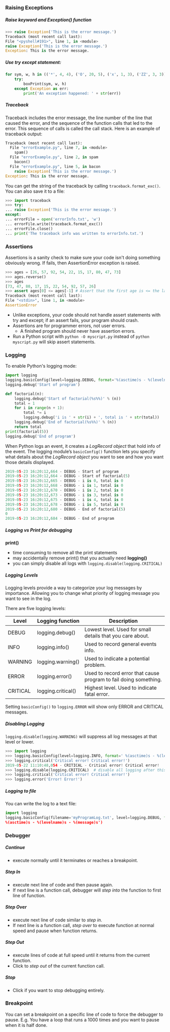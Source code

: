 ### Raising Exceptions
##### Raise keyword and Exception() function
```py
>>> raise Exception('This is the error message.')
Traceback (most recent call last):
File "<pyshell#191>", line 1, in <module>
raise Exception('This is the error message.')
Exception: This is the error message.
```
##### Use try except statement:
```py
for sym, w, h in (('*', 4, 4), ('O', 20, 5), ('x', 1, 3), ('ZZ', 3, 3)):
	try:
		boxPrint(sym, w, h)
	except Exception as err:
		print('An exception happened: ' + str(err))
```

##### Traceback
Traceback includes the error message, the line number of the line that caused the error, and the sequence of the function calls that led to the error. This sequence of calls is called the call stack. Here is an example of traceback output:
```py
Traceback (most recent call last):
  File "errorExample.py", line 7, in <module>
    spam()
  File "errorExample.py", line 2, in spam
    bacon()
  File "errorExample.py", line 5, in bacon
    raise Exception('This is the error message.')
Exception: This is the error message.
```

You can get the string of the traceback by calling `traceback.format_exc()`. You can also save it to a file:
```py
>>> import traceback
>>> try:
... raise Exception('This is the error message.')
except:
... errorFile = open('errorInfo.txt', 'w')
... errorFile.write(traceback.format_exc())
... errorFile.close()
... print('The traceback info was written to errorInfo.txt.')
```


### Assertions
Assertions is a sanity check to make sure your code isn't doing something obviously wrong. If fails, then AssertionError exception is raised.
```py
>>> ages = [26, 57, 92, 54, 22, 15, 17, 80, 47, 73]
>>> ages.reverse()
>>> ages
[73, 47, 80, 17, 15, 22, 54, 92, 57, 26]
>>> assert ages[0] <= ages[-1] # Assert that the first age is <= the last age.
Traceback (most recent call last):
File "<stdin>", line 1, in <module>
AssertionError
```

- Unlike exceptions, your code should not handle assert statements with try and except; if an assert fails, your program should crash.
- Assertions are for programmer errors, not user errors.
	- A finished program should never have assertion errors.
- Run a Python script with `python -O myscript.py` instead of `python myscript.py` will skip assert statements.

### Logging
To enable Python's logging mode:
```py
import logging
logging.basicConfig(level=logging.DEBUG, format='%(asctime)s - %(levelname)s - %(message)s')
logging.debug('Start of program')

def factorial(n):
	logging.debug('Start of factorial(%s%%)' % (n))
	total = 1
	for i in range(n + 1):
		total *= i
		logging.debug('i is ' + str(i) + ', total is ' + str(total))
	logging.debug('End of factorial(%s%%)' % (n))
	return total
print(factorial(5))
logging.debug('End of program')
```
When Python logs an event, it creates a *LogRecord object* that hold info of the event. The logging module’s `basicConfig()` function lets you specify what details about the *LogRecord object* you want to see and how you want those details displayed.
```py
2019-05-23 16:20:12,664 - DEBUG - Start of program
2019-05-23 16:20:12,664 - DEBUG - Start of factorial(5)
2019-05-23 16:20:12,665 - DEBUG - i is 0, total is 0
2019-05-23 16:20:12,668 - DEBUG - i is 1, total is 0
2019-05-23 16:20:12,670 - DEBUG - i is 2, total is 0
2019-05-23 16:20:12,673 - DEBUG - i is 3, total is 0
2019-05-23 16:20:12,675 - DEBUG - i is 4, total is 0
2019-05-23 16:20:12,678 - DEBUG - i is 5, total is 0
2019-05-23 16:20:12,680 - DEBUG - End of factorial(5)
0
2019-05-23 16:20:12,684 - DEBUG - End of program
```

##### Logging vs Print for debugging
**print()**
- time consuming to remove all the print statements
- may accidentally remove print() that you actually need
**logging()**
- you can simply disable all logs with `logging.disable(logging.CRITICAL)`

##### Logging Levels
Logging levels provide a way to categorize your log messages by importance. Allowing you to change what priority of logging message you want to see in the log.

There are five logging levels:

| **Level** | **Logging function** | **Description**                                                  |
| --------- | -------------------- | ---------------------------------------------------------------- |
| DEBUG     | logging.debug()      | Lowest level. Used for small details that you care about.        |
| INFO      | logging.info()       | Used to record general events info.                              |
| WARNING   | logging.warning()    | Used to indicate a potential problem.                            |
| ERROR     | logging.error()      | Used to record error that cause program to fail doing something. |
| CRITICAL  | logging.critical()   | Highest level. Used to indicate fatal error.                     |
Setting `basicConfig()` to `logging.ERROR` will show only ERROR and CRITICAL messages.

##### Disabling Logging
`logging.disable(logging.WARNING)` will suppress all log messages at that level or lower.
```py
>>> import logging
>>> logging.basicConfig(level=logging.INFO, format=' %(asctime)s - %(levelname)s - %(message)s')
>>> logging.critical('Critical error! Critical error!')
2019-05-22 11:10:48,054 - CRITICAL - Critical error! Critical error!
>>> logging.disable(logging.CRITICAL)  # disable all logging after this
>>> logging.critical('Critical error! Critical error!')
>>> logging.error('Error! Error!')
```

##### Logging to file
You can write the log to a text file:
```py
import logging
logging.basicConfig(filename='myProgramLog.txt', level=logging.DEBUG, format='
%(asctime)s - %(levelname)s - %(message)s')
```

### Debugger
##### Continue
- execute normally until it terminates or reaches a breakpoint.
##### Step In
- execute next line of code and then pause again.
- If next line is a function call, debugger will *step into* the function to first line of function.
##### Step Over
- execute next line of code similar to *step in*.
- If next line is a function call, *step over* to execute function at normal speed and pause when function returns.
##### Step Out
- execute lines of code at full speed until it returns from the current function.
- Click to *step out* of the current function call.
##### Stop
- Click if you want to stop debugging entirely.

### Breakpoint
You can set a breakpoint on a specific line of code to force the debugger to pause.
E.g. You have a loop that runs a 1000 times and you want to pause when it is half done.
